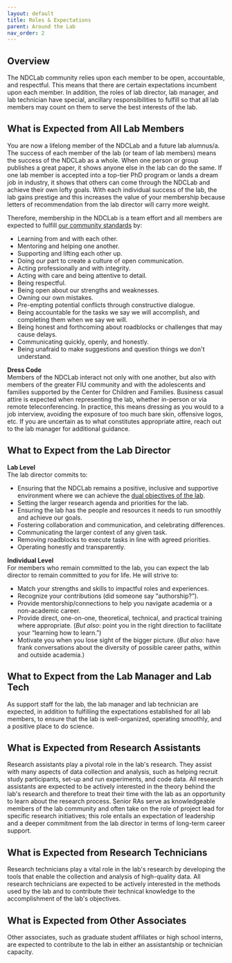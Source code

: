 ```yaml
---
layout: default
title: Roles & Expectations
parent: Around the Lab
nav_order: 2
---
```


## Overview
The NDCLab community relies upon each member to be open, accountable, and respectful. This means that there are certain expectations incumbent upon each member. In addition, the roles of lab director, lab manager, and lab technician have special, ancillary responsibilities to fulfill so that all lab members may count on them to serve the best interests of the lab.

## What is Expected from All Lab Members
You are now a lifelong member of the NDCLab and a future lab alumnus/a. The success of each member of the lab (or team of lab members) means the success of the NDCLab as a whole. When one person or group publishes a great paper, it shows anyone else in the lab can do the same. If one lab member is accepted into a top-tier PhD program or lands a dream job in industry, it shows that others can come through the NDCLab and achieve their own lofty goals. With each individual success of the lab, the lab gains prestige and this increases the value of your membership because letters of recommendation from the lab director will carry more weight.

Therefore, membership in the NDCLab is a team effort and all members are expected to fulfill [our community standards](https://ndclab.github.io/wiki/docs/around-the-lab/community-standards.html) by:
* Learning from and with each other.
* Mentoring and helping one another.
* Supporting and lifting each other up.
* Doing our part to create a culture of open communication.
* Acting professionally and with integrity.
* Acting with care and being attentive to detail.
* Being respectful.
* Being open about our strengths and weaknesses.
* Owning our own mistakes.
* Pre-empting potential conflicts through constructive dialogue.
* Being accountable for the tasks we say we will accomplish, and completing them when we say we will.
* Being honest and forthcoming about roadblocks or challenges that may cause delays.
* Communicating quickly, openly, and honestly.
* Being unafraid to make suggestions and question things we don't understand.

**Dress Code**<br/>
Members of the NDCLab interact not only with one another, but also with members of the greater FIU community and with the adolescents and families supported by the Center for Children and Families. Business casual attire is expected when representing the lab, whether in-person or via remote teleconferencing. In practice, this means dressing as you would to a job interview, avoiding the exposure of too much bare skin, offensive logos, etc. If you are uncertain as to what constitutes appropriate attire, reach out to the lab manager for additional guidance.

## What to Expect from the Lab Director
**Lab Level**<br/>
The lab director commits to:
* Ensuring that the NDCLab remains a positive, inclusive and supportive environment where we can achieve the [dual objectives of the lab](https://ndclab.github.io/wiki/docs/welcome/lab-culture.html).
* Setting the larger research agenda and priorities for the lab.
* Ensuring the lab has the people and resources it needs to run smoothly and achieve our goals.
* Fostering collaboration and communication, and celebrating differences.
* Communicating the larger context of any given task.
* Removing roadblocks to execute tasks in line with agreed priorities.
* Operating honestly and transparently.

**Individual Level**<br/>
For members who remain committed to the lab, you can expect the lab director to remain committed to *you* for life. He will strive to:
* Match your strengths and skills to impactful roles and experiences.
* Recognize your contributions (did someone say “authorship?”).
* Provide mentorship/connections to help you navigate academia or a non-academic career.
* Provide direct, one-on-one, theoretical, technical, and practical training where appropriate. (*But also*: point you in the right direction to facilitate your “learning how to learn.”)
* Motivate you when you lose sight of the bigger picture. (*But also*: have frank conversations about the diversity of possible career paths, within and outside academia.)

## What to Expect from the Lab Manager and Lab Tech
As support staff for the lab, the lab manager and lab technician are expected, in addition to fulfilling the expectations established for all lab members, to ensure that the lab is well-organized, operating smoothly, and a positive place to do science.

## What is Expected from Research Assistants
Research assistants play a pivotal role in the lab's research. They assist with many aspects of data collection and analysis, such as helping recruit study participants, set-up and run experiments, and code data. All research assistants are expected to be actively interested in the theory behind the lab's research and therefore to treat their time with the lab as an opportunity to learn about the research process. Senior RAs serve as knowledgeable members of the lab community and often take on the role of project lead for specific research initiatives; this role entails an expectation of leadership and a deeper commitment from the lab director in terms of long-term career support.

## What is Expected from Research Technicians
Research technicians play a vital role in the lab's research by developing the tools that enable the collection and analysis of high-quality data. All research technicians are expected to be actively interested in the methods used by the lab and to contribute their technical knowledge to the accomplishment of the lab's objectives.

## What is Expected from Other Associates
Other associates, such as graduate student affiliates or high school interns, are expected to contribute to the lab in either an assistantship or technician capacity.
